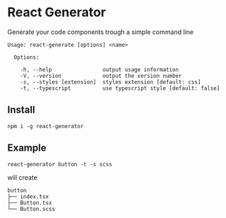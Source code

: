 # React Generator

Generate your code components trough a simple command line

```
Usage: react-generate [options] <name>

  Options:

    -h, --help                output usage information
    -V, --version             output the version number
    -s, --styles [extension]  styles extension [default: css]
    -t, --typescript          use typescript style [default: false]
```

## Install

```
npm i -g react-generator
```

## Example

```
react-generator button -t -s scss
```

will create

```
button
├── index.tsx
├── Button.tsx
└── Button.scss
```
